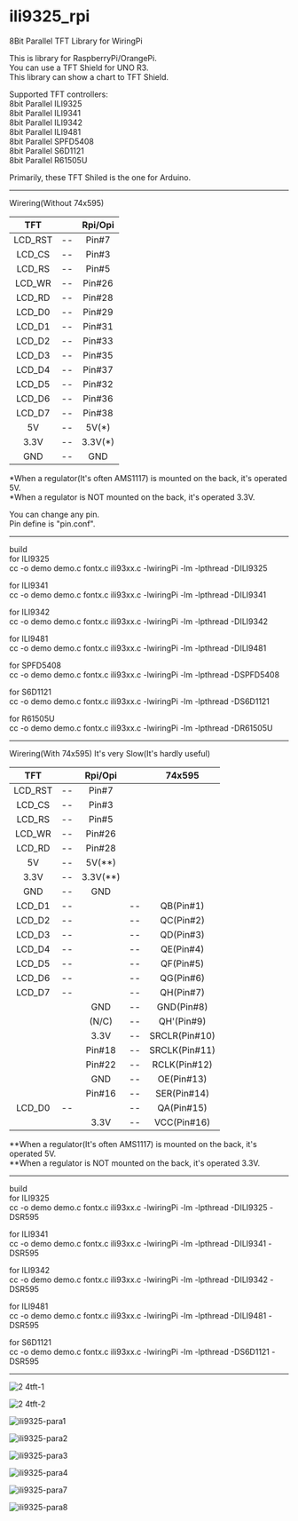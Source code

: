 # ili9325_rpi
8Bit Parallel TFT Library for WiringPi

This is library for RaspberryPi/OrangePi.   
You can use a TFT Shield for UNO R3.   
This library can show a chart to TFT Shield.   

Supported TFT controllers:   
8bit Parallel ILI9325   
8bit Parallel ILI9341   
8bit Parallel ILI9342   
8bit Parallel ILI9481   
8bit Parallel SPFD5408   
8bit Parallel S6D1121   
8bit Parallel R61505U   

Primarily, these TFT Shiled is the one for Arduino.   

----

Wirering(Without 74x595)   

|TFT||Rpi/Opi|
|:-:|:-:|:-:|
|LCD_RST|--|Pin#7|
|LCD_CS|--|Pin#3|
|LCD_RS|--|Pin#5|
|LCD_WR|--|Pin#26|
|LCD_RD|--|Pin#28|
|LCD_D0|--|Pin#29|
|LCD_D1|--|Pin#31|
|LCD_D2|--|Pin#33|
|LCD_D3|--|Pin#35|
|LCD_D4|--|Pin#37|
|LCD_D5|--|Pin#32|
|LCD_D6|--|Pin#36|
|LCD_D7|--|Pin#38|
|5V|--|5V(*)|
|3.3V|--|3.3V(*)|
|GND|--|GND|

\*When a regulator(It's often AMS1117) is mounted on the back, it's operated 5V.   
\*When a regulator is NOT mounted on the back, it's operated 3.3V.   

You can change any pin.   
Pin define is "pin.conf".   

----

build   
for ILI9325   
cc -o demo demo.c fontx.c ili93xx.c -lwiringPi -lm -lpthread -DILI9325   

for ILI9341   
cc -o demo demo.c fontx.c ili93xx.c -lwiringPi -lm -lpthread -DILI9341   

for ILI9342   
cc -o demo demo.c fontx.c ili93xx.c -lwiringPi -lm -lpthread -DILI9342   

for ILI9481   
cc -o demo demo.c fontx.c ili93xx.c -lwiringPi -lm -lpthread -DILI9481   

for SPFD5408   
cc -o demo demo.c fontx.c ili93xx.c -lwiringPi -lm -lpthread -DSPFD5408   

for S6D1121   
cc -o demo demo.c fontx.c ili93xx.c -lwiringPi -lm -lpthread -DS6D1121   

for R61505U   
cc -o demo demo.c fontx.c ili93xx.c -lwiringPi -lm -lpthread -DR61505U   


----

Wirering(With 74x595) It's very Slow(It's hardly useful)   

|TFT||Rpi/Opi||74x595|
|:-:|:-:|:-:|:-:|:-:|
|LCD_RST|--|Pin#7|||
|LCD_CS|--|Pin#3|||
|LCD_RS|--|Pin#5|||
|LCD_WR|--|Pin#26|||
|LCD_RD|--|Pin#28|||
|5V|--|5V(**)|||
|3.3V|--|3.3V(**)|||
|GND|--|GND|||
|LCD_D1|--||--|QB(Pin#1)
|LCD_D2|--||--|QC(Pin#2)|
|LCD_D3|--||--|QD(Pin#3)|
|LCD_D4|--||--|QE(Pin#4)|
|LCD_D5|--||--|QF(Pin#5)|
|LCD_D6|--||--|QG(Pin#6)|
|LCD_D7|--||--|QH(Pin#7)|
|||GND|--|GND(Pin#8)|
|||(N/C)|--|QH'(Pin#9)|
|||3.3V|--|SRCLR(Pin#10)|
|||Pin#18|--|SRCLK(Pin#11)|
|||Pin#22|--|RCLK(Pin#12)|
|||GND|--|OE(Pin#13)|
|||Pin#16|--|SER(Pin#14)|
|LCD_D0|--||--|QA(Pin#15)|
|||3.3V|--|VCC(Pin#16)|

**When a regulator(It's often AMS1117) is mounted on the back, it's operated 5V.   
**When a regulator is NOT mounted on the back, it's operated 3.3V.   

----

build   
for ILI9325   
cc -o demo demo.c fontx.c ili93xx.c -lwiringPi -lm -lpthread -DILI9325 -DSR595   

for ILI9341   
cc -o demo demo.c fontx.c ili93xx.c -lwiringPi -lm -lpthread -DILI9341 -DSR595   

for ILI9342   
cc -o demo demo.c fontx.c ili93xx.c -lwiringPi -lm -lpthread -DILI9342 -DSR595   

for ILI9481   
cc -o demo demo.c fontx.c ili93xx.c -lwiringPi -lm -lpthread -DILI9481 -DSR595   

for S6D1121   
cc -o demo demo.c fontx.c ili93xx.c -lwiringPi -lm -lpthread -DS6D1121 -DSR595   

---

![2 4tft-1](https://cloud.githubusercontent.com/assets/6020549/24932714/bff42314-1f4d-11e7-8c13-28a6c4652992.JPG)

![2 4tft-2](https://cloud.githubusercontent.com/assets/6020549/24932732/d45d7080-1f4d-11e7-95d8-a34c0cb901b3.JPG)

![ili9325-para1](https://cloud.githubusercontent.com/assets/6020549/24833926/38353b08-1d12-11e7-8d0d-5dae59c3499b.JPG)

![ili9325-para2](https://cloud.githubusercontent.com/assets/6020549/24995032/3ee3292a-2068-11e7-9179-bf5a74ba2a38.JPG)

![ili9325-para3](https://cloud.githubusercontent.com/assets/6020549/24833940/c58dc0ec-1d12-11e7-85b6-7f57a80b5e66.JPG)

![ili9325-para4](https://cloud.githubusercontent.com/assets/6020549/24833950/f48f0e6e-1d12-11e7-95a5-28ef894ea311.JPG)

![ili9325-para7](https://cloud.githubusercontent.com/assets/6020549/24932578/0c0319fa-1f4d-11e7-8da8-901a94e89e28.JPG)

![ili9325-para8](https://cloud.githubusercontent.com/assets/6020549/24995079/6043fb62-2068-11e7-974b-29e23126e38f.JPG)
